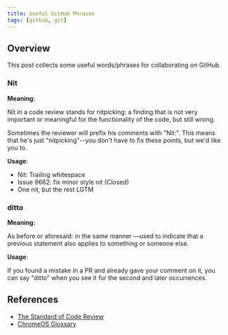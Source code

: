 ```yaml
---
title: Useful GitHub Phrases
tags: [github, git]
---
```


## Overview

This post collects some useful words/phrases for collaborating on GitHub.

### Nit

**Meaning**:

Nit in a code review stands for nitpicking: a finding that is not very important or meaningful for the functionality of the code, but still wrong.

Sometimes the reviewer will prefix his comments with "Nit:". This means that he's just "nitpicking"--you don't have to fix these points, but we'd like you to.

**Usage**:

- Nit: Trailing whitespace
- Issue 9662: fix minor style nit (Closed)
- One nit, but the rest LGTM

### ditto

**Meaning**:

As before or aforesaid: in the same manner —used to indicate that a previous statement also applies to something or someone else.

**Usage**:

If you found a mistake in a PR and already gave your comment on it, you can say "ditto" when you see it for the second and later occurrences.

## References

- [The Standard of Code Review](https://google.github.io/eng-practices/review/reviewer/standard.html)
- [ChromeOS Glossary](https://chromium.googlesource.com/chromiumos/docs/+/HEAD/glossary.md)